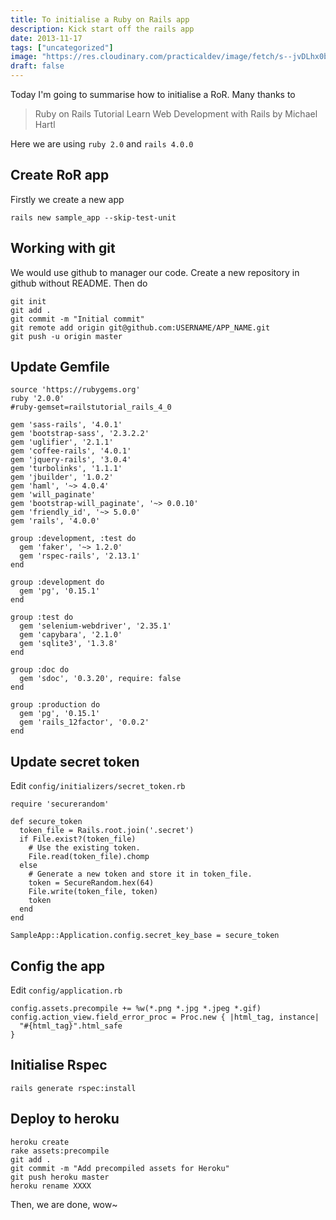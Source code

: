 ```yaml
---
title: To initialise a Ruby on Rails app
description: Kick start off the rails app
date: 2013-11-17
tags: ["uncategorized"]
image: "https://res.cloudinary.com/practicaldev/image/fetch/s--jvDLhx0b--/c_imagga_scale,f_auto,fl_progressive,h_420,q_auto,w_1000/https://dev-to-uploads.s3.amazonaws.com/i/cpcr5w0kgl6j94tss7n9.png"
draft: false
---
```


Today I'm going to summarise how to initialise a RoR. Many thanks to 
> Ruby on Rails Tutorial Learn Web Development with Rails by Michael Hartl

Here we are using `ruby 2.0` and `rails 4.0.0`

## Create RoR app
Firstly we create a new app
```
rails new sample_app --skip-test-unit
```

## Working with git
We would use github to manager our code. Create a new repository in github without README. Then do

```
git init
git add .
git commit -m "Initial commit"
git remote add origin git@github.com:USERNAME/APP_NAME.git
git push -u origin master
``` 

## Update Gemfile
```
source 'https://rubygems.org'
ruby '2.0.0'
#ruby-gemset=railstutorial_rails_4_0

gem 'sass-rails', '4.0.1'
gem 'bootstrap-sass', '2.3.2.2'
gem 'uglifier', '2.1.1'
gem 'coffee-rails', '4.0.1'
gem 'jquery-rails', '3.0.4'
gem 'turbolinks', '1.1.1'
gem 'jbuilder', '1.0.2'
gem 'haml', '~> 4.0.4'
gem 'will_paginate'
gem 'bootstrap-will_paginate', '~> 0.0.10'
gem 'friendly_id', '~> 5.0.0'
gem 'rails', '4.0.0'

group :development, :test do
  gem 'faker', '~> 1.2.0'
  gem 'rspec-rails', '2.13.1'
end

group :development do
  gem 'pg', '0.15.1'
end

group :test do
  gem 'selenium-webdriver', '2.35.1'
  gem 'capybara', '2.1.0'
  gem 'sqlite3', '1.3.8'
end

group :doc do
  gem 'sdoc', '0.3.20', require: false
end

group :production do
  gem 'pg', '0.15.1'
  gem 'rails_12factor', '0.0.2'
end
```

## Update secret token
Edit `config/initializers/secret_token.rb`

```
require 'securerandom'

def secure_token
  token_file = Rails.root.join('.secret')
  if File.exist?(token_file)
    # Use the existing token.
    File.read(token_file).chomp
  else
    # Generate a new token and store it in token_file.
    token = SecureRandom.hex(64)
    File.write(token_file, token)
    token
  end
end

SampleApp::Application.config.secret_key_base = secure_token
```

## Config the app
Edit `config/application.rb`

```
config.assets.precompile += %w(*.png *.jpg *.jpeg *.gif)
config.action_view.field_error_proc = Proc.new { |html_tag, instance| 
  "#{html_tag}".html_safe 
}
```

## Initialise Rspec
```
rails generate rspec:install
```

## Deploy to heroku
```
heroku create
rake assets:precompile
git add .
git commit -m "Add precompiled assets for Heroku"
git push heroku master
heroku rename XXXX
```

Then, we are done, wow~